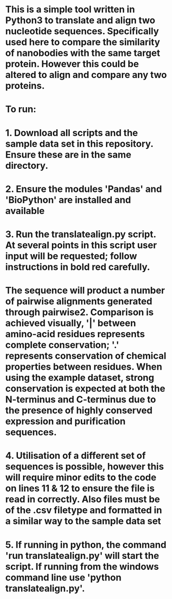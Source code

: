 # This is a simple tool written in Python3 to translate and align two nucleotide sequences. Specifically used here to compare the similarity of nanobodies with the same target protein. However this could be altered to align and compare any two proteins.
#
# To run:
# 1. Download all scripts and the sample data set in this repository. Ensure these are in the same directory.
# 2. Ensure the modules 'Pandas' and 'BioPython' are installed and available
# 3. Run the translatealign.py script. At several points in this script user input will be requested; follow instructions in bold red carefully.
# 
# The sequence will product a number of pairwise alignments generated through pairwise2. Comparison is achieved visually, '|' between amino-acid residues represents complete conservation; '.' represents conservation of chemical properties between residues. When using the example dataset, strong conservation is expected at both the N-terminus and C-terminus due to the presence of highly conserved expression and purification sequences.
# 
# 4. Utilisation of a different set of sequences is possible, however this will require minor edits to the code on lines 11 & 12 to ensure the file is read in correctly. Also files must be of the .csv filetype and formatted in a similar way to the sample data set
# 5. If running in python, the command 'run translatealign.py' will start the script. If running from the windows command line use 'python translatealign.py'.

